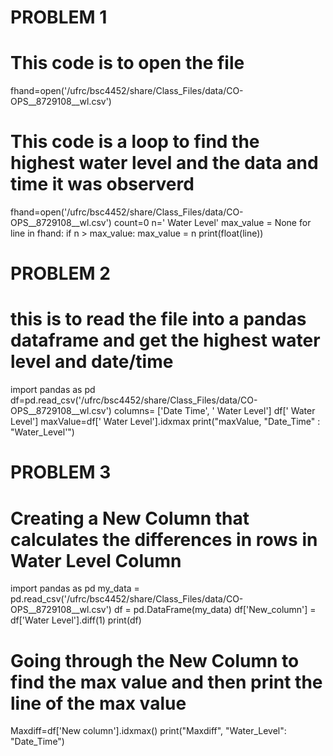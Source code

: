 # PROBLEM 1
# This code is to open the file
fhand=open('/ufrc/bsc4452/share/Class_Files/data/CO-OPS__8729108__wl.csv')
# This code is a loop to find the highest water level and the data and time it was observerd
fhand=open('/ufrc/bsc4452/share/Class_Files/data/CO-OPS__8729108__wl.csv')
count=0
n=' Water Level'
max_value = None
for line in fhand:
  if n > max_value:
        max_value = n
        print(float(line))

# PROBLEM 2
# this is to read the file into a pandas dataframe and get the highest water level and date/time        
import pandas as pd 
df=pd.read_csv('/ufrc/bsc4452/share/Class_Files/data/CO-OPS__8729108__wl.csv')
columns= ['Date Time', ' Water Level']
df[' Water Level']
maxValue=df[' Water Level'].idxmax
print("maxValue, "Date_Time" : "Water_Level'")

# PROBLEM 3 
# Creating a New Column that calculates the differences in rows in Water Level Column
import pandas as pd
my_data = pd.read_csv('/ufrc/bsc4452/share/Class_Files/data/CO-OPS__8729108__wl.csv')
df = pd.DataFrame(my_data)
df['New_column'] = df['Water Level'].diff(1)
print(df)

# Going through the New Column to find the max value and then print the line of the max value
Maxdiff=df['New column'].idxmax()
print("Maxdiff", "Water_Level": "Date_Time")
        
 

        

